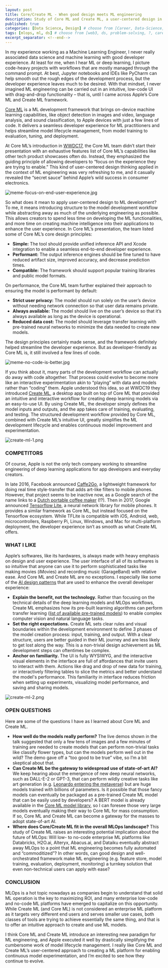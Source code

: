 ```yaml
---
layout: post
title: Core/Create ML - When good design meets ML engineering
description: Study of Core ML and Create ML, a user-centered design in ML engineering
published: true
categories: [Data Science, Design] # choose from [Career, Data-Science, Design, Diagrams, Guides, Research, Web3]
tags: [mlops, ml, ds] # choose from [web3, ds, problem-solving, ?, career, ML, data science, thoughts, trends, products, Misc]
excerpt_separator: <!--end-->
---
```


In my experience working as a Machine Learning Engineer, I never really associated data science and machine learning with good developer experience. At least for me, when I hear ML or deep learning, I picture code-heavy projects with workflows that are mostly managed through the command prompt. At best, Jupyter notebooks and IDEs like PyCharm can help smooth out the rough edges of the development process, but the developer experience leaves much to be desired. With that mindset, I never imagined ML engineering can be carried out in an intuitive, low-code UI with drag-and-drop functionality – that is, until I came across Apple’s Core ML and Create ML framework.<!--end-->

[Core ML](https://developer.apple.com/machine-learning/) is a ML development framework that brings on-device machine learning capabilities, like object detection in images and video, language analysis, and sound classification, to Apple devices with just a few lines of code. It delivers a seamless developer experience for ML practitioners and helps streamline model lifecycle management, from model training to evaluation, tuning, and deployment. 

At Core ML’s introduction in [WWDC17](https://devstreaming-cdn.apple.com/videos/wwdc/2017/703muvahj3880222/703/703_introducing_core_ml.pdf), the Core ML team didn’t start their presentation with an exhaustive features list of Core ML’s capabilities like other tech product showcases often do. Instead, they emphasized the guiding principle of allowing developers to “focus on the experience they are trying to enable.” This kind of user-centered design thinking applied in the context of ML engineering was very refreshing to me, and it casually revealed the “secret sauce” behind Apple’s wild success in consumer electronics.


![meme-focus-on-end-user-experience.jpg](/static/imgs/meme-focus-on-end-user-experience.jpg "Focus on end user experience!")


So what does it mean to apply user-centered design to ML development? To me, it means introducing structure to the model development workflow while abstracting away as much of the underlying engineering as possible. This allows creators to spend less time on developing the ML functionalities, and more time on creating machine intelligence into their applications to enhance the user experience. In Core ML’s presentation, the team listed some of Core ML’s core design principles: 



* **Simple:** The tool should provide unified inference API and Xcode integration to enable a seamless end-to-end developer experience.
* **Performant:** The output inference engines should be fine tuned to have reduced artifact size, improved accuracy, and decrease prediction times.
* **Compatible:** The framework should support popular training libraries and public model formats.

On performance, the Core ML team further explained their approach to ensuring the model is performant by default: 



* **Strict user privacy:** The model should run solely on the user’s device without needing network connection so that user data remains private.
* **Always available:** The model should live on the user’s device so that it’s always available as long as the device is operational.
* **Reduced data cost:** The model should leverage transfer learning with pre-trained neural networks to minimize the data needed to create new models.

The design principles certainly made sense, and the framework definitely helped streamline the developer experience. But as developer-friendly as Core ML is, it still involved a few lines of code. 


![meme-no-code-is-better.jpg](/static/imgs/meme-no-code-is-better.jpg "No code is better")


If you think about it, many parts of the development workflow can actually do away with code altogether. That process could evolve to become more like an interactive experimentation akin to “playing” with data and models rather than “coding” them. Apple understood this idea, so at WWDC19 they introduced [Create ML](https://developer.apple.com/videos/play/wwdc2019/430/), a desktop app built on top of Core ML that provided an intuitive and interactive workflow for creating deep learning models via an easy-to-use UI. By using Create ML, the developer simply defines the model inputs and outputs, and the app takes care of training, evaluating, and testing. The structured development workflow provided by Core ML, combined with Create ML’s intuitive UI, greatly simplifies the ML development lifecycle and enables continuous model improvement and experimentation. 


![create-ml-1.png](/static/imgs/create-ml-1.png "Create ML model training UI")



### COMPETITORS

Of course, Apple is not the only tech company working to streamline engineering of deep learning applications for app developers and everyday creators. 

In late 2016, Facebook announced [Caffe2Go](https://code.facebook.com/posts/196146247499076/delivering-real-time-ai-in-the-palm-of-your-hand/), a lightweight framework for doing real time style-transfer that adds art-like filters to mobile phones. However, that project seems to be inactive now, as a Google search of the name links to a [Dutch portable coffee maker](https://caffe2go.com/) (!?). Then in 2017, Google announced [Tensorflow Lite](https://techcrunch.com/2017/05/17/googles-tensorflow-lite-brings-machine-learning-to-android-devices/?guccounter=1&guce_referrer=aHR0cHM6Ly93d3cuaW5mb3EuY29tLw&guce_referrer_sig=AQAAAErWgrBfqkmGT72qYR3O7CYigMHRrCXYbCXkk1NNW4cZj5zZSuUYiNfxLXI_c691vENnCoum1ttrm2ZWVwsRjvfSSWftt2Pc5SxklnM6v4HR-GGGXonUqnxgfSqr-4mSzoqzZyxzr2F_yL50sJidqPUpJYBx-78xC8JH6SVRKQnN), a neural network library for mobile phones. It provides a similar framework as Core ML, but instead focused on the Tensorflow ecosystem. While TFLite is compatible with iOS, Android, web, microcontrollers, Raspberry Pi, Linux, Windows, and Mac for multi-platform deployment, the developer experience isn’t as smooth as what Create ML offers. 


### WHAT I LIKE

Apple’s softwares, like its hardwares, is always made with heavy emphasis on design and user experience. The user interface of all of its softwares is so intuitive that anyone can use it to perform sophisticated tasks like making movies (iMovies) and recording music (GarageBand) with relative ease. And Core ML and Create ML are no exceptions. I especially like some of the [AI design patterns](https://pair.withgoogle.com/guidebook/patterns) that are used to enhance the overall developer experience: 



* **Explain the benefit, not the technology.** Rather than focusing on the technical details of the deep learning models and MLOps workflows, Create ML emphasizes how its pre-built learning algorithms can perform transfer learning ([list of available pre-trained models](https://developer.apple.com/machine-learning/models/)) to enable complex computer vision and natural language tasks.
* **Set the right expectations.** Create ML sets clear rules and visual boundaries within the development environment to define 3 phases of the model creation process: input, training, and output. With a clear structure, users are better guided in their ML journey and are less likely to get lost along the way. This is a non-trivial design achievement as ML development steps can oftentimes be complex. 
* **Anchor on familiarity.** The UI is fully WYSIWYG, and the interactive visual elements in the interface are full of affordances that invite users to interact with them. Actions like drag and drop of new data for training, or interactively filtering tables to slice the metrics and better understand the model's performance. This familiarity in interface reduces friction when setting up experiments, visualizing model performance, and saving and sharing models. 


![create-ml-2.png](/static/imgs/create-ml-2.png "Create ML model evaluation UI")



### OPEN QUESTIONS

Here are some of the questions I have as I learned about Core ML and Create ML. 



* **How well do the models really perform?** The live demos shown in the talk suggested that only a few tens of images and a few minutes of training are needed to create models that can perform non-trivial tasks like classify flower types, but can the models perform well out in the wild? The demo gave off a “too good to be true” vibe, so I’m a bit skeptical about that.
* **Can Create ML be the gateway to widespread use of state-of-art AI?** We keep hearing about the emergence of new deep neural networks, such as DALL-E-2 or GPT-3, that can perform wildly creative tasks like art generation (e.g. [Leonardo entering the metaverse](https://www.pocket-lint.com/apps/news/161649-incredible-dall-e-2-images)) but are huge models trained with billions of parameters. Is it possible that those fancy models can eventually be packaged as a pre-trained Create ML model that can be easily used by developers? A BERT model is already available in the [Core ML model library](https://developer.apple.com/machine-learning/models/), so I can foresee those very large models eventually making their way to Core ML for mass consumption. If so, Core ML and Create ML can become a gateway for the masses to adopt state-of-art AI.
* **Where does Core/Create ML fit in the overall MLOps landscape?** This study of Create ML raises an interesting potential implication about the future of MLOps: Will low- to no-code enterprise ML platforms like Databricks, H2O.ai, Alteryx, Abacus.ai, and Dataiku eventually abstract away MLOps to a point that ML engineering becomes fully automated and “commoditized”? In other words, can good design and well-orchestrated framework make ML engineering (e.g. feature store, model training, evaluation, deployment, monitoring) a turnkey solution that even non-technical users can apply with ease? 


### CONCLUSION

MLOps is a hot topic nowadays as companies begin to understand that solid ML operation is the key to maximizing ROI, and many enterprise low-code and no-code ML platforms have emerged to capitalize on this opportunity. While Create ML (and Core ML) is not considered an enterprise ML platform as it targets very different end users and serves smaller use cases, both classes of tools are trying to achieve essentially the same thing, and that is to offer an intuitive approach to create and use ML models. 

I think Core ML and Create ML introduce an interesting new paradigm for ML engineering, and Apple executed it well by drastically simplifying the cumbersome work of model lifecycle management. I really like Core ML and Create ML’s user-centered approach to creating a ML platform for enabling continuous model experimentation, and I’m excited to see how they continue to evolve. 
